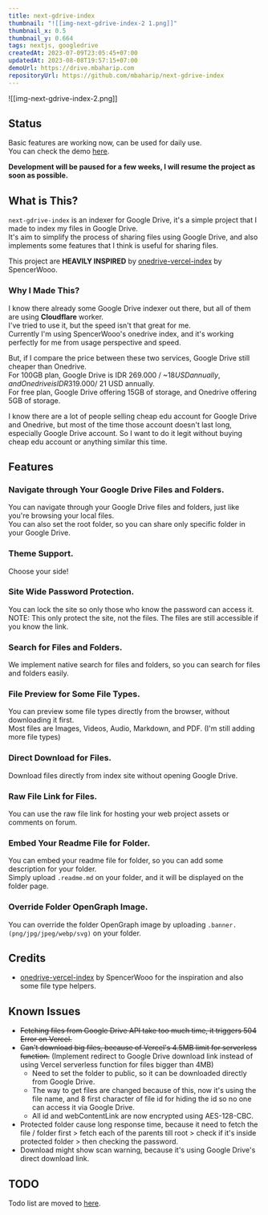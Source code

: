 ```yaml
---
title: next-gdrive-index
thumbnail: "![[img-next-gdrive-index-2 1.png]]"
thumbnail_x: 0.5
thumbnail_y: 0.664
tags: nextjs, googledrive
createdAt: 2023-07-09T23:05:45+07:00
updatedAt: 2023-08-08T19:57:15+07:00
demoUrl: https://drive.mbaharip.com
repositoryUrl: https://github.com/mbaharip/next-gdrive-index
---
```

![[img-next-gdrive-index-2.png]]
## Status

Basic features are working now, can be used for daily use.  
You can check the demo [here](https://drive.mbaharip.com).

**Development will be paused for a few weeks, I will resume the project as soon as possible.**

## What is This?
`next-gdrive-index` is an indexer for Google Drive, it's a simple project that I made to index my files in Google Drive.  
It's aim to simplify the process of sharing files using Google Drive, and also implements some features that I think is useful for sharing files.

This project are **HEAVILY INSPIRED** by [onedrive-vercel-index](https://github.com/spencerwooo/onedrive-vercel-index) by SpencerWooo.

### Why I Made This?
I know there already some Google Drive indexer out there, but all of them are using **Cloudflare** worker.  
I've tried to use it, but the speed isn't that great for me.  
Currently I'm using SpencerWooo's onedrive index, and it's working perfectly for me from usage perspective and speed.

But, if I compare the price between these two services, Google Drive still cheaper than Onedrive.  
For 100GB plan, Google Drive is IDR 269.000 / ~$18 USD annually, and Onedrive is IDR 319.000 / ~$21 USD annually.  
For free plan, Google Drive offering 15GB of storage, and Onedrive offering 5GB of storage.

I know there are a lot of people selling cheap edu account for Google Drive and Onedrive, but most of the time those account doesn't last long, especially Google Drive account. So I want to do it legit without buying cheap edu account or anything similar this time.

## Features
### Navigate through Your Google Drive Files and Folders.
You can navigate through your Google Drive files and folders, just like you're browsing your local files.  
You can also set the root folder, so you can share only specific folder in your Google Drive.

### Theme Support.
Choose your side!

### Site Wide Password Protection.
You can lock the site so only those who know the password can access it.  
NOTE: This only protect the site, not the files. The files are still accessible if you know the link.

### Search for Files and Folders.
We implement native search for files and folders, so you can search for files and folders easily.

### File Preview for Some File Types.
You can preview some file types directly from the browser, without downloading it first.  
Most files are Images, Videos, Audio, Markdown, and PDF. (I'm still adding more file types)

### Direct Download for Files.
Download files directly from index site without opening Google Drive.

### Raw File Link for Files.
You can use the raw file link for hosting your web project assets or comments on forum.

### Embed Your Readme File for Folder.
You can embed your readme file for folder, so you can add some description for your folder.  
Simply upload `.readme.md` on your folder, and it will be displayed on the folder page.

### Override Folder OpenGraph Image.
You can override the folder OpenGraph image by uploading `.banner.(png/jpg/jpeg/webp/svg)` on your folder.

## Credits
- [onedrive-vercel-index](https://github.com/spencerwooo/onedrive-vercel-index) by SpencerWooo for the inspiration and also some file type helpers.

## Known Issues
- ~~Fetching files from Google Drive API take too much time, it triggers 504 Error on Vercel.~~
- ~~Can't download big files, because of Vercel's 4.5MB limit for serverless function.~~ (Implement redirect to Google Drive download link instead of using Vercel serverless function for files bigger than 4MB)
  - Need to set the folder to public, so it can be downloaded directly from Google Drive.
  - The way to get files are changed because of this, now it's using the file name, and 8 first character of file id for hiding the id so no one can access it via Google Drive.
  - All id and webContentLink are now encrypted using AES-128-CBC.
- Protected folder cause long response time, because it need to fetch the file / folder first > fetch each of the parents till root > check if it's inside protected folder > then checking the password.
- Download might show scan warning, because it's using Google Drive's direct download link. 

## TODO
Todo list are moved to [here](./TODO.md).
